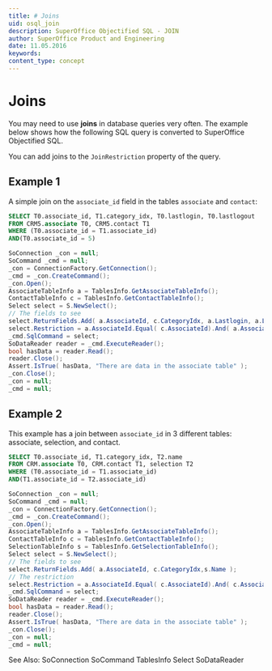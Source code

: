 ```yaml
---
title: # Joins
uid: osql_join
description: SuperOffice Objectified SQL - JOIN
author: SuperOffice Product and Engineering
date: 11.05.2016
keywords:
content_type: concept
---
```


# Joins

You may need to use **joins** in database queries very often. The example below shows how the following SQL query is converted to SuperOffice Objectified SQL.

You can add joins to the `JoinRestriction` property of the query.

## Example 1

A simple join on the `associate_id` field in the tables `associate` and `contact`:

```SQL
SELECT T0.associate_id, T1.category_idx, T0.lastlogin, T0.lastlogout
FROM CRM5.associate T0, CRM5.contact T1
WHERE (T0.associate_id = T1.associate_id)
AND(T0.associate_id = 5)
```

```csharp
SoConnection _con = null;
SoCommand _cmd = null;
_con = ConnectionFactory.GetConnection();
_cmd = _con.CreateCommand();
_con.Open();
AssociateTableInfo a = TablesInfo.GetAssociateTableInfo();
ContactTableInfo c = TablesInfo.GetContactTableInfo();
Select select = S.NewSelect();
// The fields to see
select.ReturnFields.Add( a.AssociateId, c.CategoryIdx, a.Lastlogin, a.Lastlogout );
select.Restriction = a.AssociateId.Equal( c.AssociateId).And( a.AssociateId.Equal( S.Parameter( 5 ) ) );
_cmd.SqlCommand = select;
SoDataReader reader = _cmd.ExecuteReader();
bool hasData = reader.Read();
reader.Close();
Assert.IsTrue( hasData, "There are data in the associate table" );
_con.Close();
_con = null;
_cmd = null;
```

## Example 2

This example has a join between `associate_id` in 3 different tables: associate, selection, and contact.

```SQL
SELECT T0.associate_id, T1.category_idx, T2.name
FROM CRM.associate T0, CRM.contact T1, selection T2
WHERE (T0.associate_id = T1.associate_id)
AND(T1.associate_id = T2.associate_id)
```

```csharp
SoConnection _con = null;
SoCommand _cmd = null;
_con = ConnectionFactory.GetConnection();
_cmd = _con.CreateCommand();
_con.Open();
AssociateTableInfo a = TablesInfo.GetAssociateTableInfo();
ContactTableInfo c = TablesInfo.GetContactTableInfo();
SelectionTableInfo s = TablesInfo.GetSelectionTableInfo();
Select select = S.NewSelect();
// The fields to see
select.ReturnFields.Add( a.AssociateId, c.CategoryIdx,s.Name );
// The restriction
select.Restriction = a.AssociateId.Equal( c.AssociateId).And( c.AssociateId.Equal( s.AssociateId ) );
_cmd.SqlCommand = select;
SoDataReader reader = _cmd.ExecuteReader();
bool hasData = reader.Read();
reader.Close();
Assert.IsTrue( hasData, "There are data in the associate table" );
_con.Close();
_con = null;
_cmd = null;
```

See Also: SoConnection SoCommand TablesInfo Select SoDataReader
